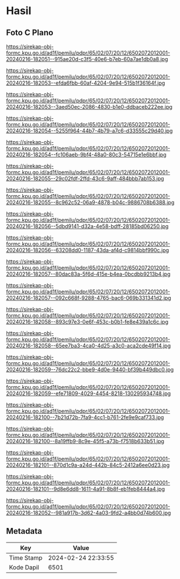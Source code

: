 # Hasil

## Foto C Plano

https://sirekap-obj-formc.kpu.go.id/ad1f/pemilu/pdpr/65/02/07/20/12/6502072012001-20240216-182051--915ae20d-c3f5-40e6-b7eb-60a7ae1db0a8.jpg

https://sirekap-obj-formc.kpu.go.id/ad1f/pemilu/pdpr/65/02/07/20/12/6502072012001-20240216-182053--efda6fbb-60af-4204-9e94-515b1f36164f.jpg

https://sirekap-obj-formc.kpu.go.id/ad1f/pemilu/pdpr/65/02/07/20/12/6502072012001-20240216-182053--3aed50ec-2086-4830-b1e0-ddbaceb222ee.jpg

https://sirekap-obj-formc.kpu.go.id/ad1f/pemilu/pdpr/65/02/07/20/12/6502072012001-20240216-182054--5255f964-44b7-4b79-a7c6-d33555c29d40.jpg

https://sirekap-obj-formc.kpu.go.id/ad1f/pemilu/pdpr/65/02/07/20/12/6502072012001-20240216-182054--fc106aeb-9bf4-48a0-80c3-54715e1e6bbf.jpg

https://sirekap-obj-formc.kpu.go.id/ad1f/pemilu/pdpr/65/02/07/20/12/6502072012001-20240216-182055--29c02fdf-2ffd-43c6-9aff-484bbb7ab153.jpg

https://sirekap-obj-formc.kpu.go.id/ad1f/pemilu/pdpr/65/02/07/20/12/6502072012001-20240216-182055--8c962c52-06a9-4878-b04c-9886708b6388.jpg

https://sirekap-obj-formc.kpu.go.id/ad1f/pemilu/pdpr/65/02/07/20/12/6502072012001-20240216-182056--5dbd9141-d32a-4e58-bdff-28185bd06250.jpg

https://sirekap-obj-formc.kpu.go.id/ad1f/pemilu/pdpr/65/02/07/20/12/6502072012001-20240216-182056--63208dd0-1187-43da-af4d-c9814bbf990c.jpg

https://sirekap-obj-formc.kpu.go.id/ad1f/pemilu/pdpr/65/02/07/20/12/6502072012001-20240216-182057--80dac83a-5f6d-415e-b4ea-0bcdbb9213b4.jpg

https://sirekap-obj-formc.kpu.go.id/ad1f/pemilu/pdpr/65/02/07/20/12/6502072012001-20240216-182057--092c668f-9288-4765-bac6-069b331341d2.jpg

https://sirekap-obj-formc.kpu.go.id/ad1f/pemilu/pdpr/65/02/07/20/12/6502072012001-20240216-182058--893c97e3-0e6f-453c-b0b1-fe8e439a1c6c.jpg

https://sirekap-obj-formc.kpu.go.id/ad1f/pemilu/pdpr/65/02/07/20/12/6502072012001-20240216-182058--65ee7ba3-4ca0-4d25-a3c0-aca2cde49f14.jpg

https://sirekap-obj-formc.kpu.go.id/ad1f/pemilu/pdpr/65/02/07/20/12/6502072012001-20240216-182059--76dc22c2-bbe9-4d0e-9440-bf39b449dbc0.jpg

https://sirekap-obj-formc.kpu.go.id/ad1f/pemilu/pdpr/65/02/07/20/12/6502072012001-20240216-182059--efe71809-4029-4454-8218-130295934748.jpg

https://sirekap-obj-formc.kpu.go.id/ad1f/pemilu/pdpr/65/02/07/20/12/6502072012001-20240216-182100--7b21d72b-7fa9-4cc1-b761-2fe9e9caf733.jpg

https://sirekap-obj-formc.kpu.go.id/ad1f/pemilu/pdpr/65/02/07/20/12/6502072012001-20240216-182100--8a19ffb9-8c9e-45f5-a73b-f7518b633b51.jpg

https://sirekap-obj-formc.kpu.go.id/ad1f/pemilu/pdpr/65/02/07/20/12/6502072012001-20240216-182101--870d1c9a-a24d-442b-84c5-2412a6ee0d23.jpg

https://sirekap-obj-formc.kpu.go.id/ad1f/pemilu/pdpr/65/02/07/20/12/6502072012001-20240216-182101--9d8e6dd8-1611-4a91-8b8f-eb1feb8444a4.jpg

https://sirekap-obj-formc.kpu.go.id/ad1f/pemilu/pdpr/65/02/07/20/12/6502072012001-20240216-182052--981a917b-3d62-4a03-9fd2-a4bb0d74b600.jpg


## Metadata

| Key        | Value               |
| ---------- | ------------------- |
| Time Stamp | 2024-02-24 22:33:55 |
| Kode Dapil | 6501                |



